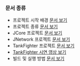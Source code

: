 ### 문서 종류

* 프로젝트 시작 배경 [문서 보기](Documents/project_beginning_background.md)
* 프로젝트 종류 [문서 보기](Documents/project_structure.md)
* JCore 프로젝트 [문서 보기](Documents/project_jcore.md)
* JNetwork 프로젝트 [문서 보기](Documents/project_jnetwork.md)
* TankFighter 프로젝트 [문서 보기](Documents/project_tankfighter.md)
* [TankFighter 시연 영상 보기](https://youtu.be/2aqGhMcjXNk)
* 빌드 및 실행 방법 [문서 보기](Documents/project_build_and_execute.md)
